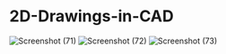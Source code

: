 # 2D-Drawings-in-CAD


![Screenshot (71)](https://github.com/kunaldesai1512/2D-Drawings-in-CAD/assets/123637561/d99bfe84-b0fa-4751-8185-816185d82add)
![Screenshot (72)](https://github.com/kunaldesai1512/2D-Drawings-in-CAD/assets/123637561/07778ab1-6888-40de-a7fd-d5180ba25b8a)
![Screenshot (73)](https://github.com/kunaldesai1512/2D-Drawings-in-CAD/assets/123637561/5b0a25bb-0d9d-4c72-af35-10857575d2ba)
